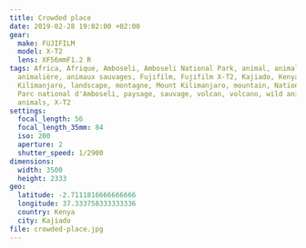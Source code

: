 ```yaml
---
title: Crowded place
date: 2019-02-28 19:02:00 +02:00
gear:
  make: FUJIFILM
  model: X-T2
  lens: XF56mmF1.2 R
tags: Africa, Afrique, Amboseli, Amboseli National Park, animal, animal sauvage,
  animalière, animaux sauvages, Fujifilm, Fujifilm X-T2, Kajiado, Kenya,
  Kilimanjaro, landscape, montagne, Mount Kilimanjaro, mountain, National Park,
  Parc national d'Amboseli, paysage, sauvage, volcan, volcano, wild animal, wild
  animals, X-T2
settings:
  focal_length: 56
  focal_length_35mm: 84
  iso: 200
  aperture: 2
  shutter_speed: 1/2900
dimensions:
  width: 3500
  height: 2333
geo:
  latitude: -2.7111816666666666
  longitude: 37.333758333333336
  country: Kenya
  city: Kajiado
file: crowded-place.jpg
---
```



